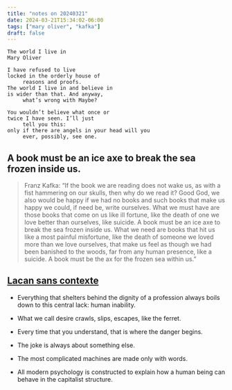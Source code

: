 ```yaml
---
title: "notes on 20240321"
date: 2024-03-21T15:34:02-06:00
tags: ["mary oliver", "kafka"]
draft: false
---
```


```
The world I live in
Mary Oliver

I have refused to live
locked in the orderly house of
     reasons and proofs.
The world I live in and believe in
is wider than that. And anyway,
     what’s wrong with Maybe?

You wouldn’t believe what once or
twice I have seen. I’ll just
     tell you this:
only if there are angels in your head will you
     ever, possibly, see one.

```

## A book must be an ice axe to break the sea frozen inside us.

> Franz Kafka: “If the book we are reading does not wake us, as with a fist hammering on our skulls, then why do we read it? Good God, we also would be happy if we had no books and such books that make us happy we could, if need be, write ourselves. What we must have are those books that come on us like ill fortune, like the death of one we love better than ourselves, like suicide. A book must be an ice axe to break the sea frozen inside us. What we need are books that hit us like a most painful misfortune, like the death of someone we loved more than we love ourselves, that make us feel as though we had been banished to the woods, far from any human presence, like a suicide. A book must be the ax for the frozen sea within us.”

## [Lacan sans contexte](https://twitter.com/lacan_nocontext)

* Everything that shelters behind the dignity of a profession always boils down to this central lack: human inability.

* What we call desire crawls, slips, escapes, like the ferret.

* Every time that you understand, that is where the danger begins.

* The joke is always about something else.

* The most complicated machines are made only with words.

* All modern psychology is constructed to explain how a human being can behave in the capitalist structure.

